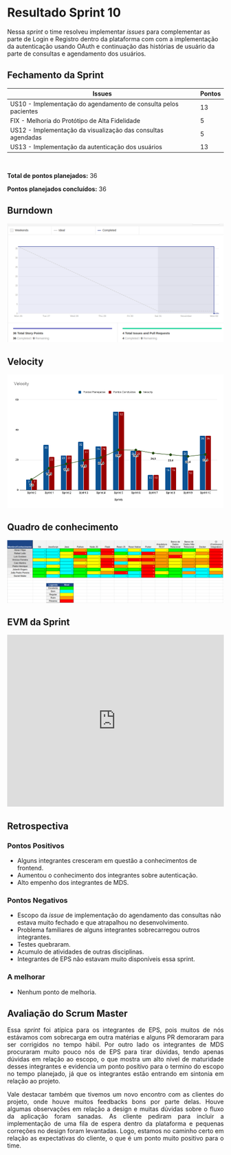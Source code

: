 # Resultado Sprint 10

<p style="align-item: justify;">
    Nessa <i>sprint</i> o time resolveu implementar <i>issues</i> para complementar as parte de Login e Registro dentro da plataforma com com a implementação da autenticação usando OAuth e continuação das histórias de usuário da parte de consultas e agendamento dos usuários.
</p>

## Fechamento da Sprint

| Issues | Pontos |
| ------ | ------ |
| US10 - Implementação do agendamento de consulta pelos pacientes | 13 |
| FIX - Melhoria do Protótipo de Alta Fidelidade | 5 |
| US12 - Implementação da visualização das consultas agendadas | 5 |
| US13 - Implementação da autenticação dos usuários | 13 |

</br>

**Total de pontos planejados:** 36
</br>

**Pontos planejados concluídos:** 36
</br>

## Burndown

[![Burnout Sprint 10](./img/burndown_sprint10.png)](./img/burndown_sprint10.png)

## Velocity

[![Velocity Sprint 10](./img/velocity_sprint10.png)](./img/velocity_sprint10.png)

## Quadro de conhecimento

[![Quadro Sprint 10](./img/quadro_conhecimento_sprint10.png)](./img/quadro_conhecimento_sprint10.png)

## EVM da Sprint

<iframe style="width: 100%; height: 400px;" seamless frameborder="0" scrolling="no" src="https://docs.google.com/spreadsheets/d/e/2PACX-1vTKacsqu4_Id3fiivyQCnw7btXFrMPZ5HP8UL2cBn4Y-f7acPC6JadEeH8GHFUDzA/pubchart?oid=703711915&amp;format=interactive"></iframe>

## Retrospectiva

### Pontos Positivos

- Alguns integrantes cresceram em questão a conhecimentos de frontend.
- Aumentou o conhecimento dos integrantes sobre autenticação.
- Alto empenho dos integrantes de MDS.

### Pontos Negativos

- Escopo da *issue* de implementação do agendamento das consultas não estava muito fechado e que atrapalhou no desenvolvimento.
- Problema familiares de alguns integrantes sobrecarregou outros integrantes.
- Testes quebraram.
- Acumulo de atividades de outras disciplinas.
- Integrantes de EPS não estavam muito disponíveis essa sprint.

### A melhorar

- Nenhum ponto de melhoria.

## Avaliação do Scrum Master

<p style="text-align: justify;">
    Essa <i>sprint</i> foi atípica para os integrantes de EPS, pois muitos de nós estávamos com sobrecarga em outra matérias e alguns PR demoraram para ser corrigidos no tempo hábil. Por outro lado os integrantes de MDS procuraram muito pouco nós de EPS para tirar dúvidas, tendo apenas dúvidas em relação ao escopo, o que mostra um alto nível de maturidade desses integrantes e evidencia um ponto posítivo para o termino do escopo no tempo planejado, já que os integrantes estão entrando em sintonia em relação ao projeto.
</p>

<p style="text-align: justify;">
    Vale destacar também que tivemos um novo encontro com as clientes do projeto, onde houve muitos feedbacks bons por parte delas. Houve algumas observações em relação a design e muitas dúvidas sobre o fluxo da aplicação foram sanadas. As cliente pediram para incluir a implementação de uma fila de espera dentro da plataforma e pequenas correções no design foram levantadas. Logo, estamos no caminho certo em relação as expectativas do cliente, o que é um ponto muito positivo para o time.
</p>
